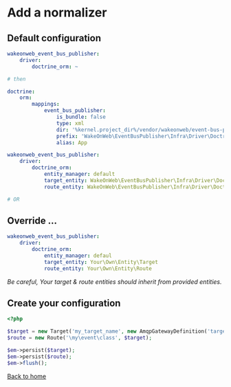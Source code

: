 # Add a normalizer


## Default configuration

```yaml
wakeonweb_event_bus_publisher:
    driver:
        doctrine_orm: ~

# then

doctrine:
    orm:
        mappings:
            event_bus_publisher:
                is_bundle: false
                type: xml
                dir: '%kernel.project_dir%/vendor/wakeonweb/event-bus-publisher/src/Infra/Driver/DoctrineORM/Resources'
                prefix: 'WakeOnWeb\EventBusPublisher\Infra\Driver\DoctrineORM\Entity'
                alias: App

wakeonweb_event_bus_publisher:
    driver:
        doctrine_orm:
            entity_manager: default
            target_entity: WakeOnWeb\EventBusPublisher\Infra\Driver\DoctrineORM\Entity\Target
            route_entity: WakeOnWeb\EventBusPublisher\Infra\Driver\DoctrineORM\Entity\Route

# OR 
```

## Override  ...

```yaml
wakeonweb_event_bus_publisher:
    driver:
        doctrine_orm:
            entity_manager: defaul
            target_entity: Your\Own\Entity\Target
            route_entity: Your\Own\Entity\Route
```

*Be careful, Your target & route entities should inherit from provided entities.*

## Create your configuration

```php
<?php

$target = new Target('my_target_name', new AmqpGatewayDefinition('target_queue'), 'array');
$route = new Route('\my\event\class', $target);

$em->persist($target);
$em->persist($route);
$em->flush();
```


[Back to home](../README.md)
